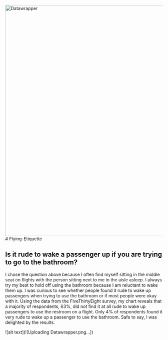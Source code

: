 <img width="737" alt="Datawrapper" src="https://github.com/user-attachments/assets/8a8a11b7-ef44-4009-a39f-7755efe4fb6c"># Flying-Etiquette
## Is it rude to wake a passenger up if you are trying to go to the bathroom?
I chose the question above because I often find myself sitting in the middle seat on flights with the person sitting next to me in the aisle asleep. I always try my best to hold off using the bathroom because I am reluctant to wake them up. I was curious to see whether people found it rude to wake up passengers when trying to use the bathroom or if most people were okay with it. Using the data from the FiveThirtyEight survey, my chart reveals that a majority of respondents, 63%, did not find it at all rude to wake up passengers to use the restroom on a flight. Only 4% of respondents found it very rude to wake up a passenger to use the bathroom. Safe to say, I was delighted by the results.

![alt text](![Uploading Datawrapper.png…])
